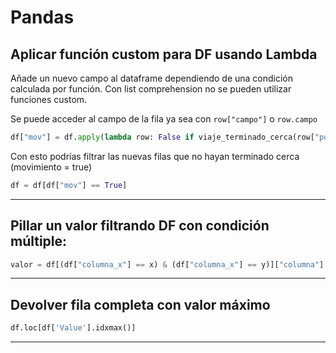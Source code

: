 # Pandas

## Aplicar función custom para DF usando Lambda

Añade un nuevo campo al dataframe dependiendo de una condición calculada por función.
Con list comprehension no se pueden utilizar funciones custom.

Se puede acceder al campo de la fila ya sea con `row["campo"]` o `row.campo`
```python
df["mov"] = df.apply(lambda row: False if viaje_terminado_cerca(row["pos_init"], row.pos_fin) else True, axis=1)
```
Con esto podrías filtrar las nuevas filas que no hayan terminado cerca (movimiento = true)
```python
df = df[df["mov"] == True]
```
---

## Pillar un valor filtrando DF con condición múltiple:
```python
valor = df[(df["columna_x"] == x) & (df["columna_x"] == y)]["columna"].iloc[0]
```

---

## Devolver fila completa con valor máximo
```python
df.loc[df['Value'].idxmax()]
```

---
